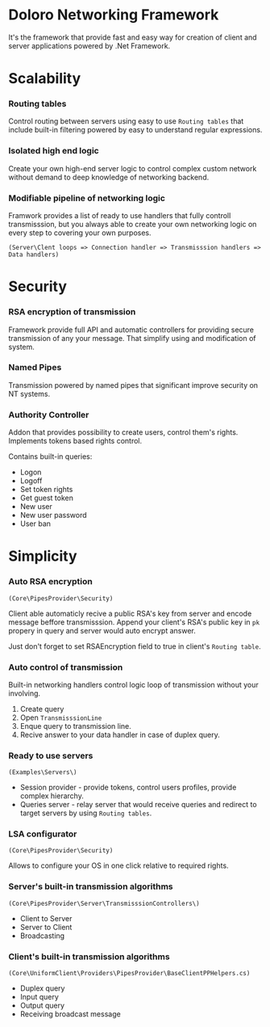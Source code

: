 # Doloro Networking Framework
It's the framework that provide fast and easy way for creation of client and server applications powered by .Net Framework.

# Scalability
### Routing tables
Control routing between servers using easy to use `Routing tables` that include built-in filtering powered by easy to understand regular expressions.

### Isolated high end logic 
Create your own high-end server logic to control complex custom network without demand to deep knowledge of networking backend.

### Modifiable pipeline of networking logic
Framwork provides a list of ready to use handlers that fully controll transmisssion, but you always able to create your own networking logic on every step to covering your own purposes. 

`(Server\Clent loops => Connection handler => Transmisssion handlers => Data handlers)`

# Security
### RSA encryption of transmission
Framework provide full API and automatic controllers for providing secure transmission of any your message. That simplify using and modification of system.

### Named Pipes
Transmission powered by named pipes that significant improve security on NT systems.

### Authority Controller
Addon that provides possibility to create users, control them's rights. Implements tokens based rights control.

Contains built-in queries:
- Logon
- Logoff
- Set token rights
- Get guest token
- New user
- New user password
- User ban

# Simplicity
### Auto RSA encryption
`(Core\PipesProvider\Security)`

Client able automaticly recive a public RSA's key from server and encode message beffore transmisssion. 
Append your client's RSA's public key in `pk` propery in query and server would auto encrypt answer.

Just don't forget to set RSAEncryption field to true in client's `Routing table`.

### Auto control of transmission
Built-in networking handlers control logic loop of transmission without your involving.
1. Create query
2. Open `TransmisssionLine`
3. Enque query to transmission line.
4. Recive answer to your data handler in case of duplex query.

### Ready to use servers
`(Examples\Servers\)`
- Session provider - provide tokens, control users profiles, provide complex hierarchy.
- Queries server - relay server that would receive queries and redirect to target servers by using `Routing tables`.
  
### LSA configurator
`(Core\PipesProvider\Security)`

Allows to configure your OS in one click relative to required rights.

### Server's built-in transmission algorithms
`(Core\PipesProvider\Server\TransmisssionControllers\)`

- Client to Server
- Server to Client
- Broadcasting

### Client's built-in transmission algorithms 
`(Core\UniformClient\Providers\PipesProvider\BaseClientPPHelpers.cs)`

- Duplex query
- Input query
- Output query
- Receiving broadcast message
